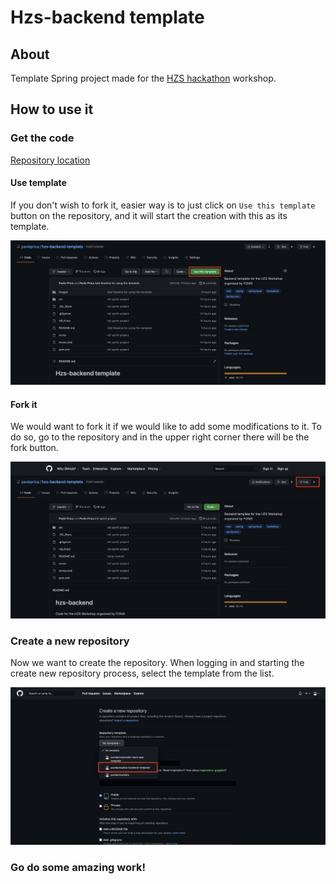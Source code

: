 # Hzs-backend template

## About

Template Spring project made for the [HZS hackathon](https://fonis.rs/hakaton-za-srednjoskolce/)
workshop.

## How to use it

### Get the code

[Repository location](https://github.com/pavleprica/hzs-backend-template)

#### Use template

If you don't wish to fork it, easier way is to 
just click on `Use this template` button on the repository, 
and it will start the creation with this as its template.

![Use this template](images/use-template.png)

#### Fork it

We would want to fork it if we would like to add some modifications to it. 
To do so, go to the repository and in the upper right corner there will
be the fork button.

![Fork repository](images/fork.png)

### Create a new repository

Now we want to create the repository. When logging in and starting the create 
new repository process, select the template from the list.

![Create repository](images/create-repo.png)

### Go do some amazing work!